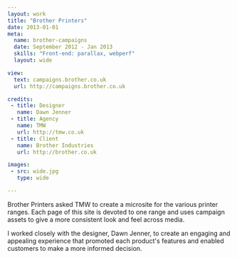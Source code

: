 ```yaml
---
layout: work
title: "Brother Printers"
date: 2013-01-01
meta:
  name: brother-campaigns
  date: September 2012 - Jan 2013
  skills: "Front-end: parallax, webperf"
  layout: wide

view:
  text: campaigns.brother.co.uk
  url: http://campaigns.brother.co.uk

credits:
 - title: Designer
   name: Dawn Jenner
 - title: Agency
   name: TMW
   url: http://tmw.co.uk
 - title: Client
   name: Brother Industries
   url: http://brother.co.uk

images:
 - src: wide.jpg
   type: wide

---
```

Brother Printers asked TMW to create a microsite for the various printer ranges. Each page of this site is devoted to one range and uses campaign assets to give a more consistent look and feel across media.

I worked closely with the designer, Dawn Jenner, to create an engaging and appealing experience that promoted each product's features and enabled customers to make a more informed decision.

